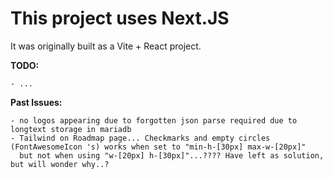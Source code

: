 # This project uses Next.JS

It was originally built as a Vite + React project.

**TODO:**

    - ...

**Past Issues:**

    - no logos appearing due to forgotten json parse required due to longtext storage in mariadb
    - Tailwind on Roadmap page... Checkmarks and empty circles (FontAwesomeIcon 's) works when set to "min-h-[30px] max-w-[20px]"
      but not when using "w-[20px] h-[30px]"...???? Have left as solution, but will wonder why..?